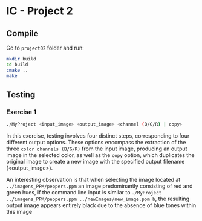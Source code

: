 # IC - Project 2

## Compile

Go to `project02` folder and run:
```bash
mkdir build
cd build
cmake ..
make 
```

## Testing

### Exercise 1

```bash
./MyProject <input_image> <output_image> <channel (B/G/R) | copy>
```
In this exercise, testing involves four distinct steps, corresponding to four different output options. These options encompass the extraction of the three `color channels (B/G/R)` from the input image, producing an output image in the selected color, as well as the `copy` option, which duplicates the original image to create a new image with the specified output filename (<output_image>).

An interesting observation is that when selecting the image located at `../imagens_PPM/peppers.ppm` an image predominantly consisting of red and green hues, if the command line input is similar to `./MyProject ../imagens_PPM/peppers.ppm ../newImages/new_image.ppm b`, the resulting output image appears entirely black due to the absence of blue tones within this image